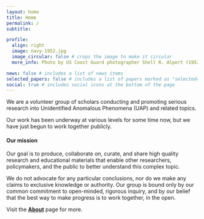 ```yaml
---
layout: home
title: Home
permalink: /
subtitle:

profile:
  align: right
  image: navy-1952.jpg
  image_circular: false # crops the image to make it circular
  more_info: Photo by US Coast Guard photographer Shell R. Alpert (1952), via <i>U-2s, UFOs, and Project Blue Book</i> &middot; <a href='https://www.history.navy.mil/browse-by-topic/disasters-and-phenomena/u2s-ufos-and-operation-blue-book.html'>www.history.navy.mil</a>

news: false # includes a list of news items
selected_papers: false # includes a list of papers marked as "selected={true}"
social: true # includes social icons at the bottom of the page
---
```


We are a volunteer group of scholars conducting and promoting serious research into Unidentified Anomalous Phenomena (UAP) and related topics.

Our work has been underway at various levels for some time now, but we have just begun to work together publicly.

#### Our **mission**

Our goal is to produce, collaborate on, curate, and share high quality research and educational materials that enable other researchers, policymakers, and the public to better understand this complex topic.

We do not advocate for any particular conclusions, nor do we make any claims to exclusive knowledge or authority. Our group is bound only by our common commitment to open-minded, rigorous inquiry, and by our belief that the best way to make progress is to work together, in the open.

Visit the **[About](/about)** page for more.

<!-- #### Our **projects**

The Visible College is leading and contributing to a variety of research projects and educational events across the global academic community. We will share more details in months to come, but some basic outlines of current work in progress can be found on our **[Projects](/projects)** page.

#### Our **people**

We are compiling a list of scholars and other subject matter experts (including but not limited to members of The Visible College) doing serious work in UAP studies and adjacent fields. Visit the **[People](/people)** page for more information. -->
